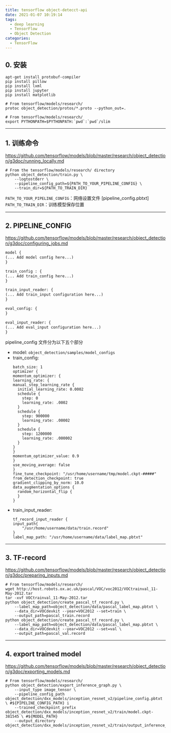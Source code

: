 ```yaml
---
title: tensorflow object-detecct-api
date: 2021-01-07 10:19:14
tags:
  - deep learning
  - TensorFlow
  - Object Detection
categories:
  - TensorFlow
---
```


## 0. 安装
```
apt-get install protobuf-compiler
pip install pillow
pip install lxml
pip install jupyter
pip install matplotlib

# From tensorflow/models/research/
protoc object_detection/protos/*.proto --python_out=.

# From tensorflow/models/research/
export PYTHONPATH=$PYTHONPATH:`pwd`:`pwd`/slim
```
---

<!-- more -->


## 1. 训练命令
<https://github.com/tensorflow/models/blob/master/research/object_detection/g3doc/running_locally.md>
```shell
# From the tensorflow/models/research/ directory
python object_detection/train.py \
    --logtostderr \
    --pipeline_config_path=${PATH_TO_YOUR_PIPELINE_CONFIG} \
    --train_dir=${PATH_TO_TRAIN_DIR}
```
```PATH_TO_YOUR_PIPELINE_CONFIG```：网络设置文件 [pipeline_config.pbtxt]  
```PATH_TO_TRAIN_DIR```：训练模型保存位置

---
## 2. PIPELINE_CONFIG
<https://github.com/tensorflow/models/blob/master/research/object_detection/g3doc/configuring_jobs.md>
```proto
model {
(... Add model config here...)
}

train_config : {
(... Add train_config here...)
}

train_input_reader: {
(... Add train_input configuration here...)
}

eval_config: {
}

eval_input_reader: {
(... Add eval_input configuration here...)
}
```
pipeline_config 文件分为以下五个部分
  - model: ```object_detection/samples/model_configs```
  - train_config: 
      ```
    batch_size: 1
    optimizer {
    momentum_optimizer: {
    learning_rate: {
      manual_step_learning_rate {
        initial_learning_rate: 0.0002
        schedule {
          step: 0
          learning_rate: .0002
        }
        schedule {
          step: 900000
          learning_rate: .00002
        }
        schedule {
          step: 1200000
          learning_rate: .000002
        }
      }
    }
    momentum_optimizer_value: 0.9
    }
    use_moving_average: false
    }
    fine_tune_checkpoint: "/usr/home/username/tmp/model.ckpt-#####"
    from_detection_checkpoint: true
    gradient_clipping_by_norm: 10.0
    data_augmentation_options {
        random_horizontal_flip {
        }
    }
    ``` 
  - train_input_reader:
    ```
    tf_record_input_reader {
    input_path{
        "/usr/home/username/data/train.record"
    }
    label_map_path: "/usr/home/username/data/label_map.pbtxt"
    ```
    
---
## 3. TF-record
<https://github.com/tensorflow/models/blob/master/research/object_detection/g3doc/preparing_inputs.md>
```
# From tensorflow/models/research/
wget http://host.robots.ox.ac.uk/pascal/VOC/voc2012/VOCtrainval_11-May-2012.tar
tar -xvf VOCtrainval_11-May-2012.tar
python object_detection/create_pascal_tf_record.py \
    --label_map_path=object_detection/data/pascal_label_map.pbtxt \
    --data_dir=VOCdevkit --year=VOC2012 --set=train \
    --output_path=pascal_train.record
python object_detection/create_pascal_tf_record.py \
    --label_map_path=object_detection/data/pascal_label_map.pbtxt \
    --data_dir=VOCdevkit --year=VOC2012 --set=val \
    --output_path=pascal_val.record
```

---
## 4. export trained model
<https://github.com/tensorflow/models/blob/master/research/object_detection/g3doc/exporting_models.md>
```
# From tensorflow/models/research/
python object_detection/export_inference_graph.py \
    --input_type image_tensor \
    --pipeline_config_path  object_detection/dxx_models/inception_resnet_v2/pipeline_config.pbtxt \ #${PIPELINE_CONFIG_PATH} i
    --trained_checkpoint_prefix object_detection/dxx_models/inception_resnet_v2/train/model.ckpt-381545 \ #${MODEL_PATH} 
    --output_directory object_detection/dxx_models/inception_resnet_v2/train/output_inference_graph.pb2
```